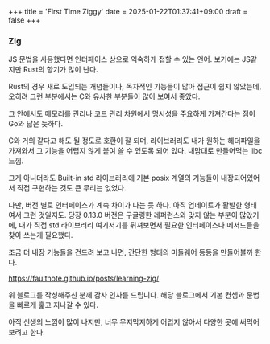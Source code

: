 +++
title = 'First Time Ziggy'
date = 2025-01-22T01:37:41+09:00
draft = false
+++

### Zig

JS 문법을 사용했다면 인터페이스 상으로 익숙하게 접할 수 있는 언어.
보기에는 JS같지만 Rust의 향기가 많이 난다.

Rust의 경우 새로 도입되는 개념들이나, 독자적인 기능들이 많아 접근이 쉽지 않았는데,
오히려 그런 부분에서는 C와 유사한 부분들이 많이 보여서 좋았다.

그 안에서도 메모리를 관리나 코드 관리 차원에서 명시성을 주요하게 가져간다는 점이 Go와 닮은 듯하다.

C와 거의 같다고 해도 될 정도로 호환이 잘 되며,
라이브러리도 내가 원하는 헤더파일을 가져와서 그 기능을 어렵지 않게 붙여 쓸 수 있도록 되어 있다.
내맘대로 만들어먹는 libc 느낌.

그게 아니더라도 Built-in std 라이브러리에 기본 posix 계열의 기능들이 내장되어있어서 직접 구현하는 것도 큰 무리는 없었다.

다만, 버전 별로 인터페이스가 계속 차이가 나는 듯 하다. 아직 업데이트가 활발한 형태여서 그런 것일지도.
당장 0.13.0 버전은 구글링한 레퍼런스와 맞지 않는 부분이 많았기에,
내가 직접 std 라이브러리 여기저기를 뒤져보면서 필요한 인터페이스나 메서드들을 찾아 쓰는게 필요했다.

조금 더 내장 기능들을 건드려 보고 나면, 간단한 형태의 미들웨어 등등을 만들어볼까 한다.

https://faultnote.github.io/posts/learning-zig/

위 블로그를 작성해주신 분께 감사 인사를 드립니다.
해당 블로그에서 기본 컨셉과 문법을 빠르게 훑고 지나갈 수 있다.

아직 신생의 느낌이 많이 나지만, 너무 무지막지하게 어렵지 않아서 다양한 곳에 써먹어보려고 한다.